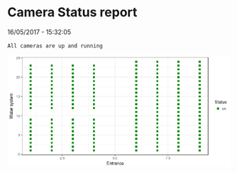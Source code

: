 Camera Status report
================
16/05/2017 - 15:32:05

    All cameras are up and running

![](camreport_files/figure-markdown_github/unnamed-chunk-2-1.png)
